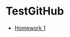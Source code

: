 # TestGitHub
- [Homework 1](https://github.com/FartushkoY/TestGitHub/blob/fba21e79d940df1ef39b5398ff89553306e8fa50/test.txt)